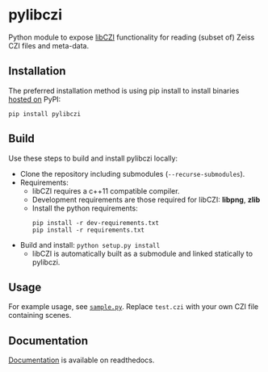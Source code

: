 # pylibczi

Python module to expose [libCZI](https://github.com/zeiss-microscopy/libCZI) functionality for reading (subset of) Zeiss CZI files and meta-data.

## Installation

The preferred installation method is using pip install to install binaries [hosted on](https://pypi.org/project/pylibczi/) PyPI:

`pip install pylibczi`

## Build

Use these steps to build and install pylibczi locally:

* Clone the repository including submodules (`--recurse-submodules`).
* Requirements:
  * libCZI requires a c++11 compatible compiler.
  * Development requirements are those required for libCZI: **libpng**, **zlib**
  * Install the python requirements:
    ```
    pip install -r dev-requirements.txt
    pip install -r requirements.txt
    ```
* Build and install:
  `python setup.py install`
  * libCZI is automatically built as a submodule and linked statically to pylibczi.

## Usage

For example usage, see [`sample.py`](sample.py). Replace `test.czi` with your own CZI file containing scenes.

## Documentation

[Documentation](https://pylibczi.readthedocs.io/en/latest/index.html) is available on readthedocs.

